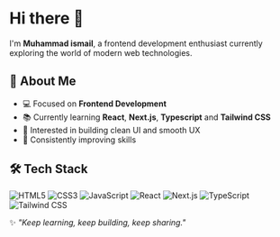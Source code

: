 # Hi there 👋

I'm **Muhammad ismail**, a frontend development enthusiast currently exploring the world of modern web technologies.  

## 🌱 About Me
- 💻 Focused on **Frontend Development**  
- 📚 Currently learning **React**, **Next.js**, **Typescript** and **Tailwind CSS**  
- 🎨 Interested in building clean UI and smooth UX  
- 🚀 Consistently improving skills

## 🛠️ Tech Stack
![HTML5](https://img.shields.io/badge/-HTML5-E34F26?logo=html5&logoColor=white&style=flat)
![CSS3](https://img.shields.io/badge/-CSS3-1572B6?logo=css3&logoColor=white&style=flat)
![JavaScript](https://img.shields.io/badge/-JavaScript-F7DF1E?logo=javascript&logoColor=black&style=flat)
![React](https://img.shields.io/badge/-React-61DAFB?logo=react&logoColor=black&style=flat)
![Next.js](https://img.shields.io/badge/-Next.js-000000?logo=nextdotjs&logoColor=white&style=flat)
![TypeScript](https://img.shields.io/badge/-TypeScript-3178C6?logo=typescript&logoColor=white&style=flat)
![Tailwind CSS](https://img.shields.io/badge/-TailwindCSS-38B2AC?logo=tailwindcss&logoColor=white&style=flat)

✨ _"Keep learning, keep building, keep sharing."_  
